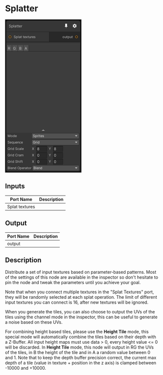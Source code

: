# Splatter
![Mixture.SplatterNode](../../images/Mixture.SplatterNode.png)
## Inputs
Port Name | Description
--- | ---
Splat textures | 

## Output
Port Name | Description
--- | ---
output | 

## Description
Distribute a set of input textures based on parameter-based patterns.
Most of the settings of this node are available in the inspector so don't hesitate to pin the node and tweak the parameters until you achieve your goal.

Note that when you connect multiple textures in the "Splat Textures" port, they will be randomly selected at each splat operation.
The limit of different input textures you can connect is 16, after new textures will be ignored.

When you generate the tiles, you can also choose to output the UVs of the tiles using the channel mode in the inspector, this can be useful to generate a noise based on these UVs.

For combining height based tiles, please use the **Height Tile** mode, this special mode will automatically combine the tiles based on their depth with a Z-Buffer.
All input height maps must use data > 0, every height value <= 0 will be discarded.
In **Height Tile** mode, this node will output in RG the UVs of the tiles, in B the height of the tile and in A a random value between 0 and 1.
Note that to keep the depth buffer precision correct, the current max depth of a tile (value in texture + position in  the z axis) is clamped between -10000 and +10000.

